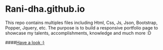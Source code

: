 # Rani-dha.github.io

This repo contains multiples files including Html, Css, Js, Json, Bootstrap, Popper, Jquery, etc. The purpose is to build a responsive portfolio page to showcase my talents, accomplishments, knowledge and much more :D

####[Have a look :) ](https://rani-dha.github.io/)
